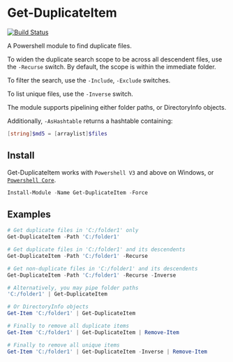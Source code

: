 # Get-DuplicateItem

[![Build Status](https://travis-ci.org/theohbrothers/Get-DuplicateItem.svg?branch=master)](https://travis-ci.org/theohbrothers/Get-DuplicateItem)

A Powershell module to find duplicate files.

To widen the duplicate search scope to be across all descendent files, use the `-Recurse` switch. By default, the scope is within the immediate folder.

To filter the search, use the `-Include`, `-Exclude` switches.

To list unique files, use the `-Inverse` switch.

The module supports pipelining either folder paths, or DirectoryInfo objects.

Additionally, `-AsHashtable` returns a hashtable containing:

```powershell
[string]$md5 = [arraylist]$files
```

## Install

Get-DuplicateItem works with `Powershell V3` and above on Windows, or [`Powershell Core`](https://github.com/powershell/powershell).

```powershell
Install-Module -Name Get-DuplicateItem -Force
```

## Examples

```powershell
# Get duplicate files in 'C:/folder1' only
Get-DuplicateItem -Path 'C:/folder1'

# Get duplicate files in 'C:/folder1' and its descendents
Get-DuplicateItem -Path 'C:/folder1' -Recurse

# Get non-duplicate files in 'C:/folder1' and its descendents
Get-DuplicateItem -Path 'C:/folder1' -Recurse -Inverse

# Alternatively, you may pipe folder paths
'C:/folder1' | Get-DuplicateItem

# Or DirectoryInfo objects
Get-Item 'C:/folder1' | Get-DuplicateItem

# Finally to remove all duplicate items
Get-Item 'C:/folder1' | Get-DuplicateItem | Remove-Item

# Finally to remove all unique items
Get-Item 'C:/folder1' | Get-DuplicateItem -Inverse | Remove-Item
```
